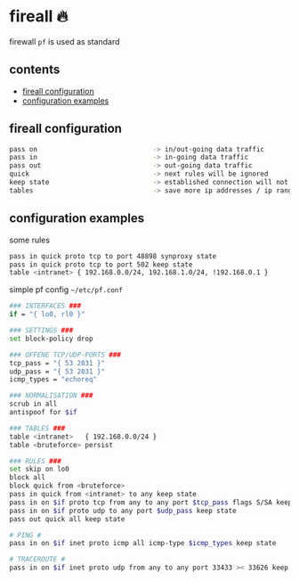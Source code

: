 <!-- omit in toc -->
# fireall 🔥

firewall `pf` is used as standard

<!-- omit in toc -->
## contents

- [fireall configuration](#fireall-configuration)
- [configuration examples](#configuration-examples)

## fireall configuration

```sh
pass on                             -> in/out-going data traffic
pass in                             -> in-going data traffic
pass out                            -> out-going data traffic
quick                               -> next rules will be ignored
keep state                          -> established connection will not be checked anymore
tables                              -> save more ip addresses / ip ranges
```

## configuration examples

some rules

```sh
pass in quick proto tcp to port 48898 synproxy state
pass in quick proto tcp to port 502 keep state
table <intranet> { 192.168.0.0/24, 192.168.1.0/24, !192.168.0.1 }
```

simple pf config `~/etc/pf.conf`

```sh
### INTERFACES ###
if = "{ lo0, rl0 }"

### SETTINGS ###
set block-policy drop

### OFFENE TCP/UDP-PORTS ###
tcp_pass = "{ 53 2031 }"
udp_pass = "{ 53 2031 }"
icmp_types = "echoreq"

### NORMALISATION ###
scrub in all
antispoof for $if

### TABLES ###
table <intranet>   { 192.168.0.0/24 }
table <bruteforce> persist

### RULES ###
set skip on lo0
block all
block quick from <bruteforce>
pass in quick from <intranet> to any keep state
pass in on $if proto tcp from any to any port $tcp_pass flags S/SA keep state (max-src-conn 100, max-src-conn-rate 15/5, overload <bruteforce> flush global)
pass in on $if proto udp to any port $udp_pass keep state
pass out quick all keep state

# PING #
pass in on $if inet proto icmp all icmp-type $icmp_types keep state

# TRACEROUTE #
pass in on $if inet proto udp from any to any port 33433 >< 33626 keep state
```
